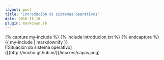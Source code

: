 ```yaml
---
layout: post
title: "Introdución ós sistemas operativos"
date: 2016-11-16
plugin: markdown.rb
---
```

<div class="tab">
    {% capture my-include %}
    {% include introducion.txt %}
    {% endcapture %}
    {{ my-include | markdownify }}
</div>
![Situación do sistema operativo]({{http://irocho.github.io/}}/imaxes/capas.png)
